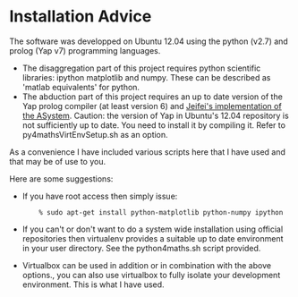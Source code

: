 Installation Advice
===================



The software was developped on Ubuntu 12.04 using the python (v2.7) and prolog (Yap v7) programming languages.

* The disaggregation part of this project requires python scientific libraries: ipython matplotlib and numpy. These can be described as 'matlab equivalents' for python.
* The abduction part of this project requires an up to date version of the Yap prolog compiler (at least version 6) and [Jeifei's implementation of the ASystem](http://www-dse.doc.ic.ac.uk/cgi-bin/moin.cgi/abduction). Caution: the version of Yap in Ubuntu's 12.04 repository is not sufficiently up to date. You need to install it by compiling it. Refer to py4mathsVirtEnvSetup.sh as an option.


As a convenience I have included various scripts here that I have used and that may be of use to you.

Here are some suggestions:
*   If you have root access then simply issue:

            % sudo apt-get install python-matplotlib python-numpy ipython

*   If you can't or don't want to do a system wide installation using official repositories then virtualenv provides a suitable up to date environment in your user directory. See the python4maths.sh script provided. 
*   Virtualbox can be used in addition or in combination with the above options., you can also use virtualbox to fully isolate your development environment. This is what I have used.